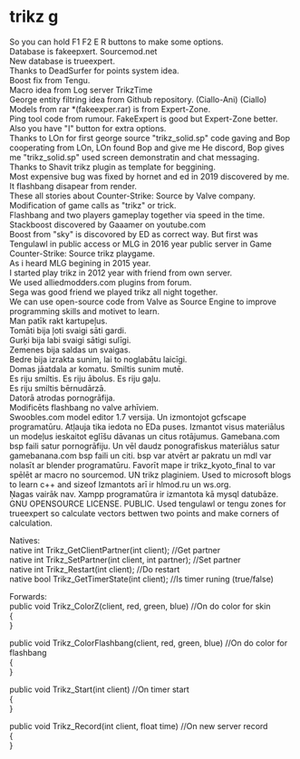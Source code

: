 # trikz g
So you can hold F1 F2 E R buttons to make some options.<br>
Database is fakeepxert. Sourcemod.net<br>
New database is trueexpert.<br>
Thanks to DeadSurfer for points system idea.<br>
Boost fix from Tengu.<br>
Macro idea from Log server TrikzTime<br>
George entity filtring idea from Github repository. (Ciallo-Ani) (Ciallo)<br>
Models from rar *(fakeexper.rar) is from Expert-Zone.<br>
Ping tool code from rumour. FakeExpert is good but Expert-Zone better.<br>
Also you have "I" button for extra options.<br>
Thanks to LOn for first george source "trikz_solid.sp" code gaving and Bop cooperating from LOn, LOn found Bop and give me He discord, Bop gives me "trikz_solid.sp" used screen demonstratin and chat messaging.<br>
Thanks to Shavit trikz plugin as template for beggining.<br>
Most expensive bug was fixed by hornet and ed in 2019 discovered by me. It flashbang disapear from render.<br>
These all stories about Counter-Strike: Source by Valve company.<br>
Modification of game calls as "trikz" or trick.<br>
Flashbang and two players gameplay together via speed in the time.<br>
Stackboost discovered by Gaaamer on youtube.com<br>
Boost from "sky" is discovored by ED as correct way. But first was Tengulawl in public access or MLG in 2016 year public server in Game Counter-Strike: Source trikz playgame.<br>
As i heard MLG begining in 2015 year.<br>
I started play trikz in 2012 year with friend from own server.<br>
We used alliedmodders.com plugins from forum.<br>
Sega was good friend we played trikz all night together.<br>
We can use open-source code from Valve as Source Engine to improve programming skills and motivet to learn.<br>
Man patīk rakt kartupeļus.<br>
Tomāti bija ļoti svaigi sāti gardi.<br>
Gurķi bija labi svaigi sātigi sulīgi.<br>
Zemenes bija saldas un svaigas.<br>
Bedre bija izrakta sunim, lai to noglabātu laicīgi.<br>
Domas jāatdala ar komatu. Smiltis sunim mutē.<br>
Es riju smiltis. Es riju ābolus. Es riju gaļu.<br>
Es riju smiltis bērnudārzā.<br>
Datorā atrodas pornogrāfija.<br>
Modificēts flashbang no valve arhīviem.<br>
Swoobles.com model editor 1.7 versija. Un izmontojot gcfscape programatūru. Atļauja tika iedota no EDa puses. Izmantot visus materiālus un modeļus ieskaitot eglīšu dāvanas un citus rotājumus. Gamebana.com bsp faili satur pornogrāfiju. Un vēl daudz ponografiskus materiālus satur gamebanana.com bsp faili un citi. bsp var atvērt ar pakratu un mdl var nolasīt ar blender programatūru. Favorīt mape ir trikz_kyoto_final to var spēlēt ar macro no sourcemod. UN trikz plaginiem. Used to microsoft blogs to learn c++ and sizeof
Izmantots arī ir hlmod.ru un ws.org.<br>
Ņagas vairāk nav. Xampp programatūra ir izmantota kā mysql datubāze.<br>
GNU OPENSOURCE LICENSE. PUBLIC. Used tengulawl or tengu zones for trueexpert so calculate vectors bettwen two points and make corners of calculation.<br>

Natives:<br>
native int Trikz_GetClientPartner(int client); //Get partner<br>
native int Trikz_SetPartner(int client, int partner); //Set partner<br>
native int Trikz_Restart(int client); //Do restart<br>
native bool Trikz_GetTimerState(int client); //Is timer runing (true/false)<br>

Forwards:<br>
public void Trikz_ColorZ(client, red, green, blue) //On do color for skin<br>
{
<br>
}

public void Trikz_ColorFlashbang(client, red, green, blue) //On do color for flashbang<br>
{
<br>
}

public void Trikz_Start(int client) //On timer start<br>
{
<br>
}

public void Trikz_Record(int client, float time) //On new server record<br>
{
<br>
}
